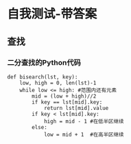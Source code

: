 # 自我测试-带答案

## 查找

### 二分查找的Python代码

    def bisearch(lst, key):
        low, high = 0, len(lst)-1
        while low <= high: #范围内还有元素
            mid = (low + high)//2
            if key == lst[mid].key:
                return lst[mid].value
            if key < lst[mid].key:
                high = mid - 1 #在低半区继续
            else:
                low = mid + 1  #在高半区继续
